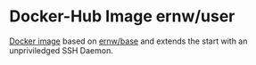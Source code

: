 # Docker-Hub Image ernw/user

[Docker image](https://hub.docker.com/r/ernw/user) based on [ernw/base](https://hub.docker.com/r/ernw/base) and extends the start with an unpriviledged SSH Daemon.
